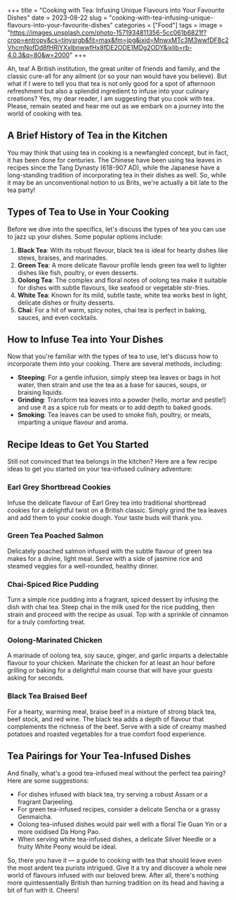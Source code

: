+++
title = "Cooking with Tea: Infusing Unique Flavours into Your Favourite Dishes"
date = 2023-08-22
slug = "cooking-with-tea-infusing-unique-flavours-into-your-favourite-dishes"
categories = ["Food"]
tags = 
image = "https://images.unsplash.com/photo-1571934811356-5cc061b6821f?crop=entropy&cs=tinysrgb&fit=max&fm=jpg&ixid=MnwxMTc3M3wwfDF8c2VhcmNofDd8fHRlYXxlbnwwfHx8fDE2ODE1MDg2ODY&ixlib=rb-4.0.3&q=80&w=2000"
+++

<p>Ah, tea! A British institution, the great uniter of friends and family, and the classic cure-all for any ailment (or so your nan would have you believe). But what if I were to tell you that tea is not only good for a spot of afternoon refreshment but also a splendid ingredient to infuse into your culinary creations? Yes, my dear reader, I am suggesting that you cook with tea. Please, remain seated and hear me out as we embark on a journey into the world of cooking with tea.</p><h2 id="a-brief-history-of-tea-in-the-kitchen">A Brief History of Tea in the Kitchen</h2><p>You may think that using tea in cooking is a newfangled concept, but in fact, it has been done for centuries. The Chinese have been using tea leaves in recipes since the Tang Dynasty (618-907 AD), while the Japanese have a long-standing tradition of incorporating tea in their dishes as well. So, while it may be an unconventional notion to us Brits, we're actually a bit late to the tea party!</p><h2 id="types-of-tea-to-use-in-your-cooking">Types of Tea to Use in Your Cooking</h2><p>Before we dive into the specifics, let's discuss the types of tea you can use to jazz up your dishes. Some popular options include:</p><ol><li><strong>Black Tea</strong>: With its robust flavour, black tea is ideal for hearty dishes like stews, braises, and marinades.</li><li><strong>Green Tea</strong>: A more delicate flavour profile lends green tea well to lighter dishes like fish, poultry, or even desserts.</li><li><strong>Oolong Tea</strong>: The complex and floral notes of oolong tea make it suitable for dishes with subtle flavours, like seafood or vegetable stir-fries.</li><li><strong>White Tea</strong>: Known for its mild, subtle taste, white tea works best in light, delicate dishes or fruity desserts.</li><li><strong>Chai</strong>: For a hit of warm, spicy notes, chai tea is perfect in baking, sauces, and even cocktails.</li></ol><h2 id="how-to-infuse-tea-into-your-dishes">How to Infuse Tea into Your Dishes</h2><p>Now that you're familiar with the types of tea to use, let's discuss how to incorporate them into your cooking. There are several methods, including:</p><ul><li><strong>Steeping</strong>: For a gentle infusion, simply steep tea leaves or bags in hot water, then strain and use the tea as a base for sauces, soups, or braising liquids.</li><li><strong>Grinding</strong>: Transform tea leaves into a powder (hello, mortar and pestle!) and use it as a spice rub for meats or to add depth to baked goods.</li><li><strong>Smoking</strong>: Tea leaves can be used to smoke fish, poultry, or meats, imparting a unique flavour and aroma.</li></ul><h2 id="recipe-ideas-to-get-you-started">Recipe Ideas to Get You Started</h2><p>Still not convinced that tea belongs in the kitchen? Here are a few recipe ideas to get you started on your tea-infused culinary adventure:</p><h3 id="earl-grey-shortbread-cookies">Earl Grey Shortbread Cookies</h3><p>Infuse the delicate flavour of Earl Grey tea into traditional shortbread cookies for a delightful twist on a British classic. Simply grind the tea leaves and add them to your cookie dough. Your taste buds will thank you.</p><h3 id="green-tea-poached-salmon">Green Tea Poached Salmon</h3><p>Delicately poached salmon infused with the subtle flavour of green tea makes for a divine, light meal. Serve with a side of jasmine rice and steamed veggies for a well-rounded, healthy dinner.</p><h3 id="chai-spiced-rice-pudding">Chai-Spiced Rice Pudding</h3><p>Turn a simple rice pudding into a fragrant, spiced dessert by infusing the dish with chai tea. Steep chai in the milk used for the rice pudding, then strain and proceed with the recipe as usual. Top with a sprinkle of cinnamon for a truly comforting treat.</p><h3 id="oolong-marinated-chicken">Oolong-Marinated Chicken</h3><p>A marinade of oolong tea, soy sauce, ginger, and garlic imparts a delectable flavour to your chicken. Marinate the chicken for at least an hour before grilling or baking for a delightful main course that will have your guests asking for seconds.</p><h3 id="black-tea-braised-beef">Black Tea Braised Beef</h3><p>For a hearty, warming meal, braise beef in a mixture of strong black tea, beef stock, and red wine. The black tea adds a depth of flavour that complements the richness of the beef. Serve with a side of creamy mashed potatoes and roasted vegetables for a true comfort food experience.</p><h2 id="tea-pairings-for-your-tea-infused-dishes">Tea Pairings for Your Tea-Infused Dishes</h2><p>And finally, what's a good tea-infused meal without the perfect tea pairing? Here are some suggestions:</p><ul><li>For dishes infused with black tea, try serving a robust Assam or a fragrant Darjeeling.</li><li>For green tea-infused recipes, consider a delicate Sencha or a grassy Genmaicha.</li><li>Oolong tea-infused dishes would pair well with a floral Tie Guan Yin or a more oxidised Da Hong Pao.</li><li>When serving white tea-infused dishes, a delicate Silver Needle or a fruity White Peony would be ideal.</li></ul><p>So, there you have it — a guide to cooking with tea that should leave even the most ardent tea purists intrigued. Give it a try and discover a whole new world of flavours infused with our beloved brew. After all, there's nothing more quintessentially British than turning tradition on its head and having a bit of fun with it. Cheers!</p>
